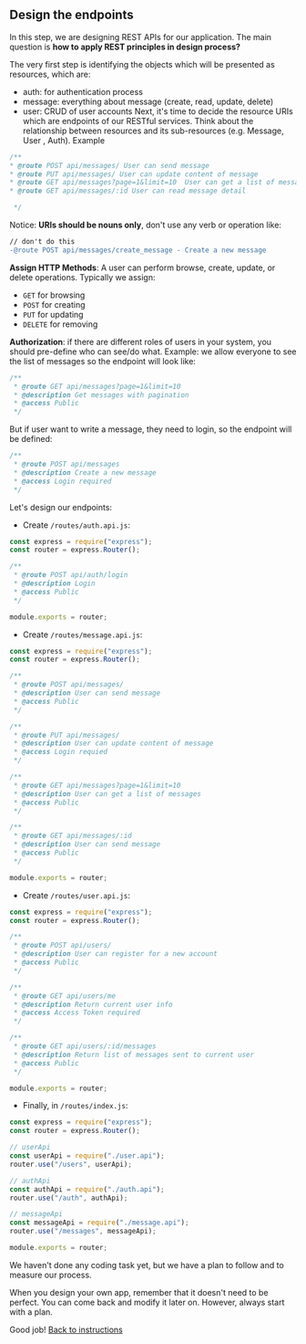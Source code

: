 ## Design the endpoints

In this step, we are designing REST APIs for our application. The main question is **how to apply REST principles in design process?**

The very first step is identifying the objects which will be presented as resources, which are:

- auth: for authentication process
- message: everything about message (create, read, update, delete)
- user: CRUD of user accounts
  Next, it's time to decide the resource URIs which are endpoints of our RESTful services. Think about the relationship between resources and its sub-resources (e.g. Message, User , Auth). Example

```javascript
/**
* @route POST api/messages/ User can send message
* @route PUT api/messages/ User can update content of message
* @route GET api/messages?page=1&limit=10  User can get a list of messages
* @route GET api/messages/:id User can read message detail

 */
```

Notice: **URIs should be nouns only**, don't use any verb or operation like:

```diff
// don't do this
-@route POST api/messages/create_message - Create a new message
```

**Assign HTTP Methods**: A user can perform browse, create, update, or delete operations. Typically we assign:

- `GET` for browsing
- `POST` for creating
- `PUT` for updating
- `DELETE` for removing

**Authorization**: if there are different roles of users in your system, you should pre-define who can see/do what. Example: we allow everyone to see the list of messages so the endpoint will look like:

```javascript
/**
 * @route GET api/messages?page=1&limit=10
 * @description Get messages with pagination
 * @access Public
 */
```

But if user want to write a message, they need to login, so the endpoint will be defined:

```javascript
/**
 * @route POST api/messages
 * @description Create a new message
 * @access Login required
 */
```

Let's design our endpoints:

- Create `/routes/auth.api.js`:

```javascript
const express = require("express");
const router = express.Router();

/**
 * @route POST api/auth/login
 * @description Login
 * @access Public
 */

module.exports = router;
```

- Create `/routes/message.api.js`:

```javascript
const express = require("express");
const router = express.Router();

/**
 * @route POST api/messages/
 * @description User can send message
 * @access Public
 */

/**
 * @route PUT api/messages/
 * @description User can update content of message
 * @access Login requied
 */

/**
 * @route GET api/messages?page=1&limit=10
 * @description User can get a list of messages
 * @access Public
 */

/**
 * @route GET api/messages/:id
 * @description User can send message
 * @access Public
 */

module.exports = router;
```

- Create `/routes/user.api.js`:

```javascript
const express = require("express");
const router = express.Router();

/**
 * @route POST api/users/
 * @description User can register for a new account
 * @access Public
 */

/**
 * @route GET api/users/me
 * @description Return current user info
 * @access Access Token required
 */

/**
 * @route GET api/users/:id/messages
 * @description Return list of messages sent to current user
 * @access Public
 */

module.exports = router;
```

- Finally, in `/routes/index.js`:

```javascript
const express = require("express");
const router = express.Router();

// userApi
const userApi = require("./user.api");
router.use("/users", userApi);

// authApi
const authApi = require("./auth.api");
router.use("/auth", authApi);

// messageApi
const messageApi = require("./message.api");
router.use("/messages", messageApi);

module.exports = router;
```

We haven't done any coding task yet, but we have a plan to follow and to measure our process.

When you design your own app, remember that it doesn't need to be perfect. You can come back and modify it later on. However, always start with a plan.

Good job! [Back to instructions](/README.md)

